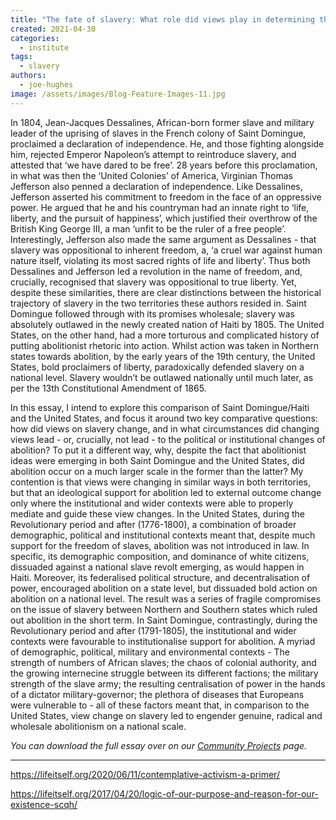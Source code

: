 ```yaml
---
title: "The fate of slavery: What role did views play in determining this?"
created: 2021-04-30
categories: 
  - institute
tags: 
  - slavery
authors: 
  - joe-hughes
image: /assets/images/Blog-Feature-Images-11.jpg
---
```


In 1804, Jean-Jacques Dessalines, African-born former slave and military leader of the uprising of slaves in the French colony of Saint Domingue, proclaimed a declaration of independence. He, and those fighting alongside him, rejected Emperor Napoleon’s attempt to reintroduce slavery, and attested that ‘we have dared to be free’. 28 years before this proclamation, in what was then the ‘United Colonies’ of America, Virginian Thomas Jefferson also penned a declaration of independence. Like Dessalines, Jefferson asserted his commitment to freedom in the face of an oppressive power. He argued that he and his countryman had an innate right to ‘life, liberty, and the pursuit of happiness’, which justified their overthrow of the British King George III, a man ‘unfit to be the ruler of a free people’. Interestingly, Jefferson also made the same argument as Dessalines - that slavery was oppositional to inherent freedom, a, ‘a cruel war against human nature itself, violating its most sacred rights of life and liberty’. Thus both Dessalines and Jefferson led a revolution in the name of freedom, and, crucially, recognised that slavery was oppositional to true liberty. Yet, despite these similarities, there are clear distinctions between the historical trajectory of slavery in the two territories these authors resided in. Saint Domingue followed through with its promises wholesale; slavery was absolutely outlawed in the newly created nation of Haiti by 1805. The United States, on the other hand, had a more torturous and complicated history of putting abolitionist rhetoric into action. Whilst action was taken in Northern states towards abolition, by the early years of the 19th century, the United States, bold proclaimers of liberty, paradoxically defended slavery on a national level. Slavery wouldn’t be outlawed nationally until much later, as per the 13th Constitutional Amendment of 1865.

In this essay, I intend to explore this comparison of Saint Domingue/Haiti and the United States, and focus it around two key comparative questions: how did views on slavery change, and in what circumstances did changing views lead - or, crucially, not lead - to the political or institutional changes of abolition? To put it a different way, why, despite the fact that abolitionist ideas were emerging in both Saint Domingue and the United States, did abolition occur on a much larger scale in the former than the latter? My contention is that views were changing in similar ways in both territories, but that an ideological support for abolition led to external outcome change only where the institutional and wider contexts were able to properly mediate and guide these view changes. In the United States, during the Revolutionary period and after (1776-1800), a combination of broader demographic, political and institutional contexts meant that, despite much support for the freedom of slaves, abolition was not introduced in law. In specific, its demographic composition, and dominance of white citizens, dissuaded against a national slave revolt emerging, as would happen in Haiti. Moreover, its federalised political structure, and decentralisation of power, encouraged abolition on a state level, but dissuaded bold action on abolition on a national level. The result was a series of fragile compromises on the issue of slavery between Northern and Southern states which ruled out abolition in the short term. In Saint Domingue, contrastingly, during the Revolutionary period and after (1791-1805), the institutional and wider contexts were favourable to institutionalise support for abolition. A myriad of demographic, political, military and environmental contexts - The strength of numbers of African slaves; the chaos of colonial authority, and the growing internecine struggle between its different factions; the military strength of the slave army; the resulting centralisation of power in the hands of a dictator military-governor; the plethora of diseases that Europeans were vulnerable to - all of these factors meant that, in comparison to the United States, view change on slavery led to engender genuine, radical and wholesale abolitionism on a national scale.

_You can download the full essay over on our [Community Projects](https://lifeitself.org/community-projects/) page._

* * *

https://lifeitself.org/2020/06/11/contemplative-activism-a-primer/

https://lifeitself.org/2017/04/20/logic-of-our-purpose-and-reason-for-our-existence-scqh/
